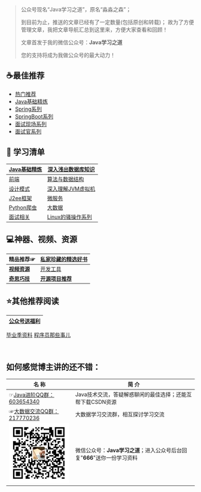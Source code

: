 > 公众号现名“Java学习之道”，原名“淼淼之森”；
> 
> 到目前为止，推送的文章已经有了一定数量(包括原创和转载)；
> 故为了方便管理文章，我把文章导航汇总到这里来，方便大家查看和回顾！
>
> 文章首发于我的微信公众号：**Java学习之道**
>
> 您的支持将成为我做公众号的最大动力！

## :coffee:最佳推荐 ##
- [热门推荐](src/best_recommendation/list_hot.md)
- [Java基础精炼](src/best_recommendation/list_java_base.md)
- [Spring系列](src/list/list_spring.md)
- [SpringBoot系列](src/list/list_springboot.md)
- [面试现场系列](src/best_recommendation/list_hot_interview.md)
- [面试官系列](src/best_recommendation/list_java_interviewer.md)

## :page_facing_up: 学习清单 ##
[Java基础精炼](src/best_recommendation/list_java_base.md) | [深入浅出数据库知识](src/list/list_java_database.md)
---|---
[前端](src/list/list_before.md) | [算法与数据结构](src/list/list_java_algorithm_datastructure.md)
[设计模式](src/list/list_design_patterns.md) | [深入理解JVM虚拟机](src/list/list_java_jvm.md)
[J2ee框架](src/list/list_java_frame.md) | [微服务](src/list/list_java_microservice.md)
[Python爬虫](src/list/list_python_spider.md) | [大数据](src/list/list_bigdata.md)
[面试相关](src/list/list_interview.md) | [Linux的骚操作系列](src/list/list_linux.md)


## :computer:神器、视频、资源 ##
精品推荐☞ | [**私家珍藏的精选好书**](https://github.com/mmzsblog/blog-mmzsit/tree/master/Recommend_Books)
---|---
[**视频资源**](src/computer/video_resource.md) | [开发工具](src/computer/development_tools.md)
[**奇思巧技**](src/computer/wonderful_skill.md)| [**开源项目推荐**](src/computer/recommend_github_resource.md)|


## :star:其他推荐阅读 ##
[**公众号送福利**](src/activity.md)|
---|
[毕业季资料](src/graduation.md)
[程序员那些事儿](src/other.md)

<br>

## 如何感觉博主讲的还不错： 
 名 称 | 简 介
---|---
☞[Java进阶QQ群：603654340](//shang.qq.com/wpa/qunwpa?idkey=71137b9909c5ecb71893fe84621dad6fe059569f900b74ed8658cf21e5ba6747) | Java技术交流，答疑解惑聊闲的最佳选择；还能互帮下载CSDN资源
☞[大数据交流QQ群：217770236](//shang.qq.com/wpa/qunwpa?idkey=d39c67d5a9ec78096c0c6981a1bd0e72ef75892c55183e9322da73d48530740c) | 大数据学习交流群，相互探讨学习交流
![微信二维码](https://github.com/mmzsblog/blog-mmzsit/blob/master/src/image/gzh.png) | 微信公众号：**Java学习之道**；进入公众号后台回复"**666**"送你一份学习资料














